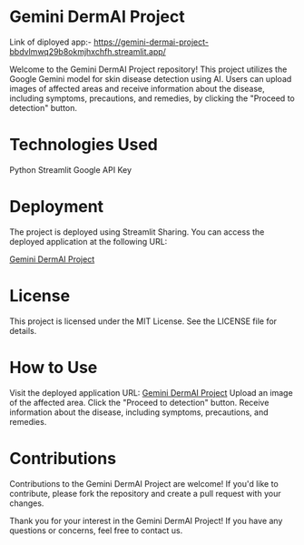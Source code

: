# Gemini DermAI Project

Link of diployed app:-
https://gemini-dermai-project-bbdvlmwq29b8okmjhxchfh.streamlit.app/

Welcome to the Gemini DermAI Project repository! This project utilizes the Google Gemini model for skin disease detection using AI. Users can upload images of affected areas and receive information about the disease, including symptoms, precautions, and remedies, by clicking the "Proceed to detection" button.

# Technologies Used
Python
Streamlit
Google API Key

# Deployment
The project is deployed using Streamlit Sharing. You can access the deployed application at the following URL:

[Gemini DermAI Project](https://gemini-dermai-project-bbdvlmwq29b8okmjhxchfh.streamlit.app/)

# License
This project is licensed under the MIT License. See the LICENSE file for details.

# How to Use
Visit the deployed application URL: [Gemini DermAI Project](https://gemini-dermai-project-bbdvlmwq29b8okmjhxchfh.streamlit.app/)
Upload an image of the affected area.
Click the "Proceed to detection" button.
Receive information about the disease, including symptoms, precautions, and remedies.

# Contributions
Contributions to the Gemini DermAI Project are welcome! If you'd like to contribute, please fork the repository and create a pull request with your changes.

Thank you for your interest in the Gemini DermAI Project! If you have any questions or concerns, feel free to contact us.
